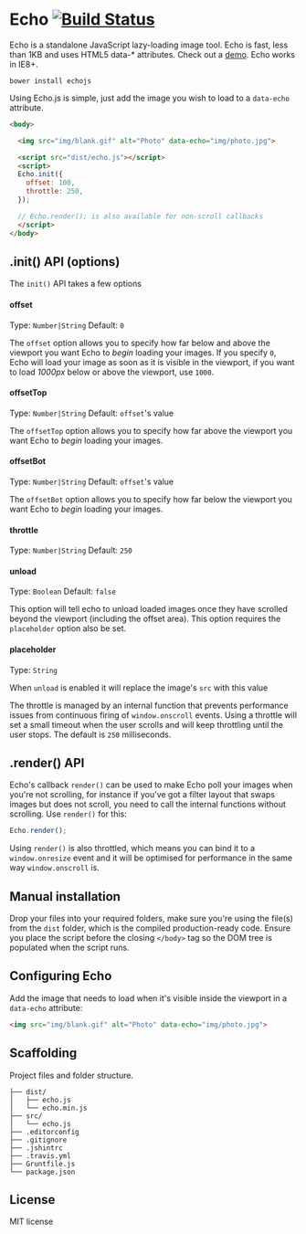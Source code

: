 # Echo [![Build Status](https://travis-ci.org/toddmotto/echo.png)](https://travis-ci.org/toddmotto/echo)

Echo is a standalone JavaScript lazy-loading image tool. Echo is fast, less than 1KB and uses HTML5 data-* attributes. Check out a [demo](http://toddmotto.com/labs/echo). Echo works in IE8+.

```
bower install echojs
```

Using Echo.js is simple, just add the image you wish to load to a `data-echo`  attribute.

```html
<body>

  <img src="img/blank.gif" alt="Photo" data-echo="img/photo.jpg">

  <script src="dist/echo.js"></script>
  <script>
  Echo.init({
    offset: 100,
    throttle: 250,
  });

  // Echo.render(); is also available for non-scroll callbacks
  </script>
</body>
```

## .init() API (options)

The `init()` API takes a few options

#### offset
Type: `Number|String` Default: `0`

The `offset` option allows you to specify how far below and above the viewport you want Echo to _begin_ loading your images. If you specify `0`, Echo will load your image as soon as it is visible in the viewport, if you want to load _1000px_ below or above the viewport, use `1000`.

#### offsetTop
Type: `Number|String` Default: `offset`'s value

The `offsetTop` option allows you to specify how far above the viewport you want Echo to _begin_ loading your images.

#### offsetBot
Type: `Number|String` Default: `offset`'s value

The `offsetBot` option allows you to specify how far below the viewport you want Echo to _begin_ loading your images.

#### throttle
Type: `Number|String` Default: `250`

#### unload
Type: `Boolean` Default: `false`

This option will tell echo to unload loaded images once they have scrolled beyond the viewport (including the offset area).
This option requires the `placeholder` option also be set.

#### placeholder
Type: `String`

When `unload` is enabled it will replace the image's `src` with this value

The throttle is managed by an internal function that prevents performance issues from continuous firing of `window.onscroll` events. Using a throttle will set a small timeout when the user scrolls and will keep throttling until the user stops. The default is `250` milliseconds.

## .render() API

Echo's callback `render()` can be used to make Echo poll your images when you're not scrolling, for instance if you've got a filter layout that swaps images but does not scroll, you need to call the internal functions without scrolling. Use `render()` for this:

```js
Echo.render();
```

Using `render()` is also throttled, which means you can bind it to a `window.onresize` event and it will be optimised for performance in the same way `window.onscroll` is.

## Manual installation
Drop your files into your required folders, make sure you're using the file(s) from the `dist` folder, which is the compiled production-ready code. Ensure you place the script before the closing `</body>` tag so the DOM tree is populated when the script runs.

## Configuring Echo
Add the image that needs to load when it's visible inside the viewport in a `data-echo` attribute:

```html
<img src="img/blank.gif" alt="Photo" data-echo="img/photo.jpg">
```

## Scaffolding
Project files and folder structure.

```
├── dist/
│   ├── echo.js
│   └── echo.min.js
├── src/
│   └── echo.js
├── .editorconfig
├── .gitignore
├── .jshintrc
├── .travis.yml
├── Gruntfile.js
└── package.json
```

## License
MIT license
